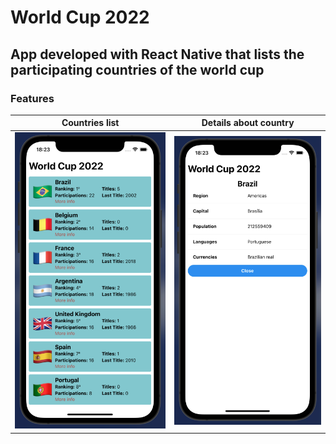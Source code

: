 # World Cup 2022

## App developed with React Native that lists the participating countries of the world cup

### Features

<table>
<thead>
<tr>
<th>Countries list</th>
<th>Details about country</th>
</tr>
</thead>
<tbody>
<tr>
<td>
<img alt="Home" src="https://raw.githubusercontent.com/rbalves/world-cup-countries-app/main/assets/home.png"/>
</td>
<td>
<img alt="Modal" src="https://raw.githubusercontent.com/rbalves/world-cup-countries-app/main/assets/modal-info.png"/>
</td>
</tr>
</tbody>
</table>
